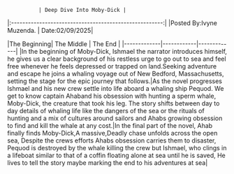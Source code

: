               | Deep Dive Into Moby-Dick |
|:------------------------------------------------------:| |Posted By:Ivyne Muzenda.  |              Date:02/09/2025|

|The Beginning| The Middle | The End | |-------------|------------|-------------| 
|In the beginning of Moby-Dick, Ishmael the narrator introduces himself, he gives us a clear background of his restless urge to go out to sea and feel free whenever he feels depressed or trapped on land.Seeking adventure and escape he joins a whaling voyage out of New Bedford, Massachusetts, setting the stage for the epic journey that follows.|As the novel progresses Ishmael and his new crew settle into life aboard a whaling ship Pequod. We get to know captain Ahaband his obsession with hunting a sperm whale, Moby-Dick, the creature that took his leg. The story shifts between day to day details of whaling life like the dangers of the sea or the rituals of hunting and a mix of cultures around sailors and Ahabs growing obsession to find and kill the whale at any cost.|In the final part of the novel, Ahab finally finds Moby-Dick,A massive,Deadly chase unfolds across the open sea, Despite the crews efforts Ahabs obsession carries them to disaster, Pequod is destroyed by the whale killing the crew but Ishmael, who clings in a lifeboat similar to that of a coffin floating alone at sea until he is saved, He lives to tell the story maybe marking the end to his adventures at sea|
